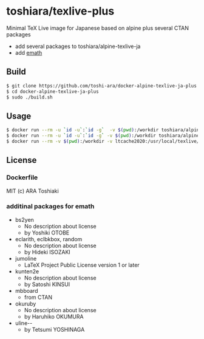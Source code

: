# toshiara/texlive-plus

Minimal TeX Live image for Japanese based on alpine
 plus several CTAN packages

- add several packages to toshiara/alpine-texlive-ja
- add [emath](http://emath.s40.xrea.com/)


## Build

```bash
$ git clone https://github.com/toshi-ara/docker-alpine-texlive-ja-plus.git
$ cd docker-alpine-texlive-ja-plus
$ sudo ./build.sh
```

## Usage

```bash
$ docker run --rm -u `id -u`:`id -g`  -v $(pwd):/workdir toshiara/alpine-texlive-ja-plus uplatex main.tex
$ docker run --rm -u `id -u`:`id -g` -v $(pwd):/workdir toshiara/alpine-texlive-ja-plus xelatex main.tex
$ docker run --rm -v $(pwd):/workdir -v ltcache2020:/usr/local/texlive/2020/texmf-var/luatex-cache toshiara/alpine-texlive-ja-plus lualatex main.tex
```

## License

### Dockerfile
MIT (c) ARA Toshiaki

### additinal packages for emath
- bs2yen
  - No description about license
  - by Yoshiki OTOBE
- eclarith, eclbkbox, random
  - No description about license
  - by Hideki ISOZAKI
- jumoline
  - LaTeX Project Public License version 1 or later
- kunten2e
  - No description about license
  - by Satoshi KINSUI
- mbboard
  - from CTAN
- okuruby
  - No description about license
  - by Haruhiko OKUMURA
- uline--
  - by Tetsumi YOSHINAGA


